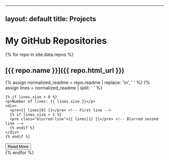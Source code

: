 

---
layout: default
title: Projects
---

# My GitHub Repositories

{% for repo in site.data.repos %}

## [{{ repo.name }}]({{ repo.html_url }})
<div class="code-block-container">
  <div class="code-block-preview styled-code-block" id="preview-{{ repo.name | replace: ' ', '-' | replace: '/', '-' }}">
    {% assign normalized_readme = repo.readme | replace: '\n', '
' %}
{% assign lines = normalized_readme | split: '
' %}

    {% if lines.size > 0 %}
    <p>Number of lines: {{ lines.size }}</p>
    <div>
      <pre>{{ lines[0] }}</pre> <!-- First line -->
      {% if lines.size > 1 %}
      <pre class="blurred-line">{{ lines[1] }}</pre> <!-- Blurred second line -->
      {% endif %}
    </div>
    {% endif %}
  </div>
  <div class="code-block-full styled-code-block" id="full-{{ repo.name | replace: ' ', '-' | replace: '/', '-' }}" style="display: none;">
    <pre>{{ repo.readme | markdownify }}</pre>
  </div>
  <button class="read-more-button" id="button-{{ repo.name | replace: ' ', '-' | replace: '/', '-' }}" onclick="toggleReadme('{{ repo.name | replace: ' ', '-' | replace: '/', '-' }}')">Read More</button>
</div>
{% endfor %}



<script>


function toggleReadme(repoName) {
  const previewId = `preview-${repoName}`;
  const fullId = `full-${repoName}`;
  const butId = `button-${repoName}`;
  
  const preview = document.getElementById(previewId);
  const full = document.getElementById(fullId);
  const button = document.getElementById(butId);

  if (!preview || !full || !button) {
    console.error(`Elements not found for repoName: ${repoName}`);
    return;
  }

  if (preview.style.display === "none") {
    // Show the preview and hide the full content
    preview.style.display = "block";
    full.style.display = "none";
    button.textContent = "Read More";
  } else {
    // Hide the preview and show the full content
    preview.style.display = "none";
    full.style.display = "block";
    button.textContent = "Show Less";
  }
}



</script>
